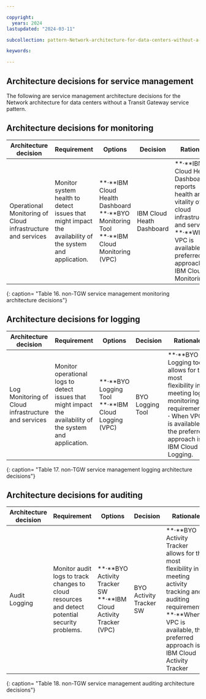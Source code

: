 ```yaml
---

copyright:
  years: 2024
lastupdated: "2024-03-11"

subcollection: pattern-Network-architecture-for-data-centers-without-a-Transit-Gateway-service

keywords:

---
```


## Architecture decisions for service management

The following are service management architecture decisions for the Network architecture for data centers without a Transit Gateway service pattern.

## Architecture decisions for monitoring

| **Architecture decision**                                   | **Requirement**                                                                                          | **Options**                                                                                          | **Decision**              | **Rationale**                                                                                                                                                                        |
|-------------------------------------------------------------|----------------------------------------------------------------------------------------------------------|------------------------------------------------------------------------------------------------------|---------------------------|--------------------------------------------------------------------------------------------------------------------------------------------------------------------------------------|
| Operational Monitoring of Cloud infrastructure and services | Monitor system health to detect issues that might impact the availability of the system and application. | \*\*·\*\*IBM Cloud Health Dashboard \*\*·\*\*BYO Monitoring Tool \*\*·\*\*IBM Cloud Monitoring (VPC) | IBM Cloud Heath Dashboard | \*\*·\*\*IBM Cloud Heath Dashboard reports health and vitality of cloud infrastructure and services. \*\*·\*\*When VPC is available, the preferred approach is IBM Cloud Monitoring. |
{: caption= "Table 16. non-TGW service management monitoring architecture decisions"}

## Architecture decisions for logging

| **Architecture decision**                           | **Requirement**                                                                                             | **Options**                                                | **Decision**     | **Rationale**                                                                                                                                                               |
|-----------------------------------------------------|-------------------------------------------------------------------------------------------------------------|------------------------------------------------------------|------------------|-----------------------------------------------------------------------------------------------------------------------------------------------------------------------------|
| Log Monitoring of Cloud infrastructure and services | Monitor operational logs to detect issues that might impact the availability of the system and application. | \*\*·\*\*BYO Logging Tool \*\*·\*\*IBM Cloud Logging (VPC) | BYO Logging Tool | \*\*·\*\*BYO Logging tool allows for the most flexibility in meeting log monitoring requirements. **·** When VPC is available, the preferred approach is IBM Cloud Logging. |
{: caption= "Table 17. non-TGW service management logging architecture decisions"}

## Architecture decisions for auditing

| **Architecture decision** | **Requirement**                                                                                | **Options**                                                                | **Decision**            | **Rationale**                                                                                                                                                                                              |
|---------------------------|------------------------------------------------------------------------------------------------|----------------------------------------------------------------------------|-------------------------|------------------------------------------------------------------------------------------------------------------------------------------------------------------------------------------------------------|
| Audit Logging             | Monitor audit logs to track changes to cloud resources and detect potential security problems. | \*\*·\*\*BYO Activity Tracker SW \*\*·\*\*IBM Cloud Activity Tracker (VPC) | BYO Activity Tracker SW | \*\*·\*\*BYO Activity Tracker allows for the most flexibility in meeting activity tracking and auditing requirements. \*\*·\*\*When VPC is available, the preferred approach is IBM Cloud Activity Tracker |
{: caption= "Table 18. non-TGW service management auditing architecture decisions"}
